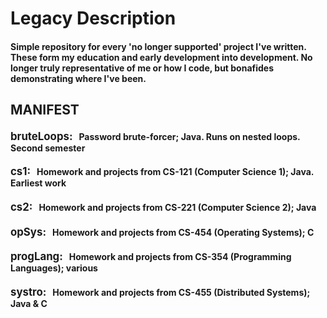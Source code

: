# Legacy Description
 #### Simple repository for every 'no longer supported' project I've written. These form my education and early development into development. No longer truly representative of me or how I code, but bonafides demonstrating where I've been.  
  

 ## MANIFEST
 #### <span style="font-size:larger;">__bruteLoops__:</span> &nbsp; Password brute-forcer; Java. Runs on nested loops. Second semester  

 #### <span style="font-size:larger;">__cs1__:</span>    &nbsp;  Homework and projects from CS-121 (Computer Science 1); Java. Earliest work

 #### <span style="font-size:larger;">__cs2__:</span>    &nbsp;  Homework and projects from CS-221 (Computer Science 2); Java
 #### <span style="font-size:larger;">__opSys__:</span>  &nbsp;  Homework and projects from CS-454 (Operating Systems); C  
 #### <span style="font-size:larger;">__progLang__:</span>   &nbsp;  Homework and projects from CS-354 (Programming Languages); various  
 #### <span style="font-size:larger;">__systro__:</span> &nbsp;  Homework and projects from CS-455 (Distributed Systems); Java & C
